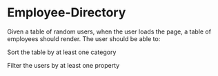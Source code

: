 # Employee-Directory
Given a table of random users, when the user loads the page, a table of employees should render.
The user should be able to:

Sort the table by at least one category


Filter the users by at least one property
